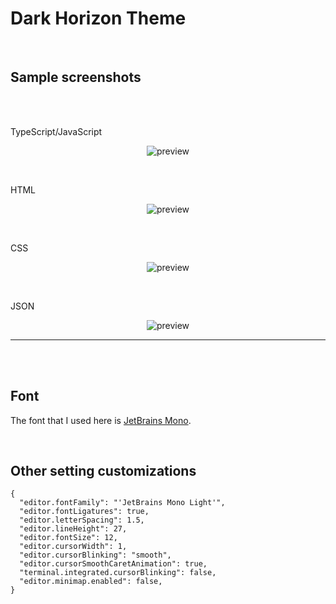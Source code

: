 # Dark Horizon Theme

<br/>

## Sample screenshots

<br/>
<br/>

TypeScript/JavaScript

<p align="center">
  <img alt="preview" src="https://i.ibb.co/tQC6gFL/Typescript.png"/>
</p>

<br/>

HTML

<p align="center">
  <img alt="preview" src="https://i.ibb.co/88PPRDD/HTML.png">
</p>

<br/>

CSS

<p align="center">
  <img alt="preview" src="https://i.ibb.co/x2MDhXd/CSS.png">
</p>

<br/>

JSON

<p align="center">
  <img alt="preview" src="https://i.ibb.co/XDT3RPH/JSON.png">
</p>

---

<br/>
<br/>

## Font

The font that I used here is [JetBrains Mono](https://www.jetbrains.com/lp/mono/).

<br/>

## Other setting customizations

```
{
  "editor.fontFamily": "'JetBrains Mono Light'",
  "editor.fontLigatures": true,
  "editor.letterSpacing": 1.5,
  "editor.lineHeight": 27,
  "editor.fontSize": 12,
  "editor.cursorWidth": 1,
  "editor.cursorBlinking": "smooth",
  "editor.cursorSmoothCaretAnimation": true,
  "terminal.integrated.cursorBlinking": false,
  "editor.minimap.enabled": false,
}
```
